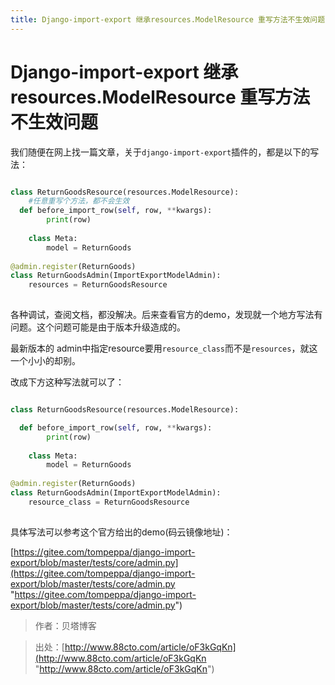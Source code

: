 ```yaml
---
title: Django-import-export 继承resources.ModelResource 重写方法不生效问题
---
```


# Django-import-export 继承resources.ModelResource 重写方法不生效问题

我们随便在网上找一篇文章，关于`django-import-export`插件的，都是以下的写法：

```python

class ReturnGoodsResource(resources.ModelResource):
	#任意重写个方法，都不会生效
  def before_import_row(self, row, **kwargs):
        print(row)
		
    class Meta:
        model = ReturnGoods
		
@admin.register(ReturnGoods)
class ReturnGoodsAdmin(ImportExportModelAdmin):
    resources = ReturnGoodsResource	
	
```

各种调试，查阅文档，都没解决。后来查看官方的demo，发现就一个地方写法有问题。这个问题可能是由于版本升级造成的。

最新版本的 admin中指定resource要用`resource_class`而不是`resources`，就这一个小小的却别。

改成下方这种写法就可以了：

```python

class ReturnGoodsResource(resources.ModelResource):

  def before_import_row(self, row, **kwargs):
        print(row)
		
    class Meta:
        model = ReturnGoods
		
@admin.register(ReturnGoods)
class ReturnGoodsAdmin(ImportExportModelAdmin):
    resource_class = ReturnGoodsResource	
	
```

具体写法可以参考这个官方给出的demo(码云镜像地址)：

[https://gitee.com/tompeppa/django-import-export/blob/master/tests/core/admin.py](https://gitee.com/tompeppa/django-import-export/blob/master/tests/core/admin.py "https://gitee.com/tompeppa/django-import-export/blob/master/tests/core/admin.py")


>作者：贝塔博客


>出处：[http://www.88cto.com/article/oF3kGqKn](http://www.88cto.com/article/oF3kGqKn "http://www.88cto.com/article/oF3kGqKn")


